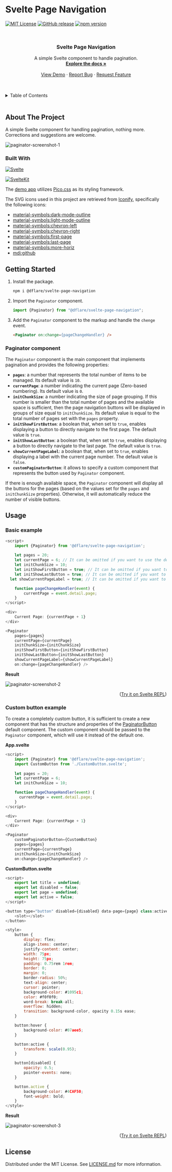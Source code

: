 # Svelte Page Navigation

<!-- SHIELDS -->
[![MIT License][license-shield]][license-url]
[![GitHub release][github-release-shield]][github-release-url]
[![npm version][npm-version-shield]][npm-url]

<!-- Title -->
<br />
<div align="center">
    <h3 align="center">Svelte Page Navigation</h3>
    <p align="center">
        A simple Svelte component to handle pagination.
    <br />
    <a href="https://github.com/francescodessi/svelte-page-navigation"><strong>Explore the docs »</strong></a>
    <br />
    <br />
    <a href="https://francescodessi.github.io/svelte-page-navigation/" target="_blank">View Demo</a>
    ·
    <a href="https://github.com/francescodessi/svelte-page-navigation/issues">Report Bug</a>
    ·
    <a href="https://github.com/francescodessi/svelte-page-navigation/issues">Request Feature</a>
  </p>
</div>
<br />

<!-- TABLE OF CONTENTS -->
<br />
<details>
  <summary>Table of Contents</summary>
  <ol>
    <li>
      <a href="#about-the-project">About The Project</a>
      <ul>
        <li><a href="#built-with">Built With</a></li>
      </ul>
    </li>
    <li>
      <a href="#getting-started">Getting Started</a>
      <ul>
        <li><a href="#paginator-component">Paginator component</a></li>
      </ul>
    </li>    
    <li>
      <a href="#usage">Usage</a>
      <ul>
        <li><a href="#basic-example">Basic example</a></li>
        <li><a href="#custom-button-example">Custom button example</a></li>
      </ul>
    </li>
  </ol>
</details>
<br />

<!-- ABOUT THE PROJECT -->
## About The Project
A simple Svelte component for handling pagination, nothing more. Corrections and suggestions are welcome.

![paginator-screenshot-1]


### Built With
[![Svelte][svelte-shield]][Svelte-url]

[![SvelteKit][svelteKit-shield]][SvelteKit-url]

The <a href="https://francescodessi.github.io/svelte-page-navigation/" target="_blank">demo app</a> utilizes <a href="https://picocss.com/" target="_blank">Pico.css</a> as its styling framework.

The SVG icons used in this project are retrieved from <a href="https://iconify.design/" target="_blank">Iconify</a>, specifically the following icons:
- <a href="https://icon-sets.iconify.design/material-symbols/dark-mode-outline/" target="_blank">material-symbols:dark-mode-outline</a>
- <a href="https://icon-sets.iconify.design/material-symbols/light-mode-outline/" target="_blank">material-symbols:light-mode-outline</a>
- <a href="https://icon-sets.iconify.design/material-symbols/chevron-left/" target="_blank">material-symbols:chevron-left</a>
- <a href="https://icon-sets.iconify.design/material-symbols/chevron-right/" target="_blank">material-symbols:chevron-right</a>
- <a href="https://icon-sets.iconify.design/material-symbols/first-page/" target="_blank">material-symbols:first-page</a>
- <a href="https://icon-sets.iconify.design/material-symbols/last-page/" target="_blank">material-symbols:last-page</a>
- <a href="https://icon-sets.iconify.design/?query=material-symbols%3Amore-horiz" target="_blank">material-symbols:more-horiz</a>
- <a href="https://icon-sets.iconify.design/mdi/github/" target="_blank">mdi:github</a>


<!-- GETTING STARTED -->
## Getting Started
1. Install the package.
   ```sh
   npm i @dflare/svelte-page-navigation
   ```

2. Import the `Paginator` component.
   ```js
   import {Paginator} from "@dflare/svelte-page-navigation";
   ```

3. Add the `Paginator` component to the markup and handle the `chenge` event.
   ```html
   <Paginator on:change={pageChangeHandler} />
   ```

### Paginator component
The `Paginator` component is the main component that implements pagination and provides the following properties:

* **`pages`**: a number that represents the total number of items to be managed. Its default value is `10`.
* **`currentPage`**: a number indicating the current page (Zero-based numbering). Its default value is `0`.
* **`initChunkSize`**: a number indicating the size of page grouping. If this number is smaller than the total number of pages and the available space is sufficient, then the page navigation buttons will be displayed in groups of size equal to `initChunkSize`. Its default value is equal to the total number of pages set with the `pages` property.
* **`initShowFirstButton`**: a boolean that, when set to `true`, enables displaying a button to directly navigate to the first page. The default value is `true`.
* **`initShowLastButton`**: a boolean that, when set to `true`, enables displaying a button to directly navigate to the last page. The default value is `true`.
* **`showCurrentPageLabel`**: a boolean that, when set to `true`, enables displaying a label with the current page number. The default value is `false`.
* **`customPaginatorButton`**: it allows to specify a custom component that represents the button used by `Paginator` component.

If there is enough available space, the `Paginator` component will display all the buttons for the pages (based on the values set for the `pages` and `initChunkSize` properties). Otherwise, it will automatically reduce the number of visible buttons.

<!-- USAGE EXAMPLES -->
## Usage

### Basic example

```js
<script>
	import {Paginator} from '@dflare/svelte-page-navigation';
	
	let pages = 20;
	let currentPage = 6; // It can be omitted if you want to use the default value of 0 (Zero-based numbering)
	let initChunkSize = 10;
	let initShowFirstButton = true; // It can be omitted if you want to use the default value of true 
	let initShowLastButton = true; // It can be omitted if you want to use the default value of true
  let showCurrentPageLabel = true; // It can be omitted if you want to use the default value of false

	function pageChangeHandler(event) {
		currentPage = event.detail.page;
	}
</script>

<div>
	Current Page: {currentPage + 1}
</div>

<Paginator 
	pages={pages}
	currentPage={currentPage}
	initChunkSize={initChunkSize}
	initShowFirstButton={initShowFirstButton}
	initShowLastButton={initShowLastButton}
	showCurrentPageLabel={showCurrentPageLabel}
	on:change={pageChangeHandler} />
```

**Result**

![paginator-screenshot-2]


<p align="right">(<a href="https://svelte.dev/repl/9aaf93575c8f45c2ae5525f6f1dc3874" target="_blank">Try it on Svelte REPL</a>)</p>

### Custom button example
To create a completely custom button, it is sufficient to create a new component that has the structure and properties of the <a href="https://github.com/francescodessi/svelte-page-navigation/blob/main/src/lib/components/PaginatorButton.svelte#L1" target="_blank">PaginatorButton</a> default component. The custom component should be passed to the `Paginator` component, which will use it instead of the default one.

**App.svelte**

```js
<script>
    import {Paginator} from '@dflare/svelte-page-navigation';
    import CustomButton from './CustomButton.svelte';
	
    let pages = 20;
    let currentPage = 6;
    let initChunkSize = 10;

    function pageChangeHandler(event) {
      currentPage = event.detail.page;
    }
</script>

<div>
	Current Page: {currentPage + 1}
</div>

<Paginator
    customPaginatorButton={CustomButton}
    pages={pages}
    currentPage={currentPage}
    initChunkSize={initChunkSize}
    on:change={pageChangeHandler} />
```

**CustomButton.svelte**
```js
<script>
    export let title = undefined;
    export let disabled = false;
    export let page = undefined;
    export let active = false;
</script>

<button type="button" disabled={disabled} data-page={page} class:active={active} title={title} on:click>
    <slot></slot>
</button>

<style>
    button {
        display: flex;
        align-items: center;
        justify-content: center; 
        width: 75px;
        height: 75px;
        padding: 0.75rem 1rem;
        border: 0;
        margin: 0;        
        border-radius: 50%;
        text-align: center;
        cursor: pointer;
        background-color: #1095c1;
        color: #f0f0f0;
        word-break: break-all;
        overflow: hidden;
        transition: background-color, opacity 0.15s ease;
    }

    button:hover {
        background-color: #07aee5;
    }

    button:active {
        transform: scale(0.95);
    }

    button[disabled] {
        opacity: 0.5;
        pointer-events: none;
    }

    button.active {
        background-color: #4CAF50;
        font-weight: bold;
    }
</style>
```

**Result**

![paginator-screenshot-3]

<p align="right">(<a href="https://svelte.dev/repl/e571a22de5804b8299e5c5ec28b6fd8c" target="_blank">Try it on Svelte REPL</a>)</p>

<!-- LICENSE -->
## License
Distributed under the MIT License. See [LICENSE.md][license-url] for more information.


<!-- MARKDOWN LINKS & IMAGES -->
[license-shield]: https://img.shields.io/github/license/francescodessi/svelte-page-navigation?&style=for-the-badge
[license-url]: https://github.com/francescodessi/svelte-page-navigation/blob/main/LICENSE.md
[npm-version-shield]: https://img.shields.io/npm/v/@dflare/svelte-page-navigation?logo=npm&style=for-the-badge
[npm-url]: https://www.npmjs.com/package/@dflare/svelte-page-navigation
[github-release-shield]: https://img.shields.io/github/v/release/francescodessi/svelte-page-navigation?logo=github&style=for-the-badge
[github-release-url]: https://github.com/francescodessi/svelte-page-navigation/releases/latest
[svelte-shield]: https://img.shields.io/badge/Svelte-4A4A55?style=for-the-badge&logo=svelte
[Svelte-url]: https://svelte.dev/
[svelteKit-shield]: https://img.shields.io/badge/SvelteKit-4A4A55?style=for-the-badge&logo=svelte
[SvelteKit-url]: https://kit.svelte.dev/
[paginator-screenshot-1]: https://github.com/francescodessi/svelte-page-navigation/raw/main/static/paginator-screenshot-1.png
[paginator-screenshot-2]: https://github.com/francescodessi/svelte-page-navigation/raw/main/static/paginator-screenshot-2.png
[paginator-screenshot-3]: https://github.com/francescodessi/svelte-page-navigation/raw/main/static/paginator-screenshot-3.png
